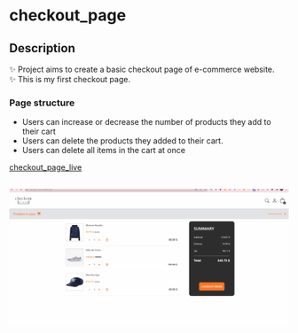 # checkout_page

## Description
✨ Project aims to create a basic checkout page of e-commerce website.<br>
✨ This is my first checkout page.


### Page structure
- Users can increase or decrease the number of products they add to their cart
- Users can delete the products they added to their cart.
- Users can delete all items in the cart at once

[checkout_page_live](https://zlhshn.github.io/checkout_page/)  <br><br>

![checkout_page_live](./img/checkout.gif)

